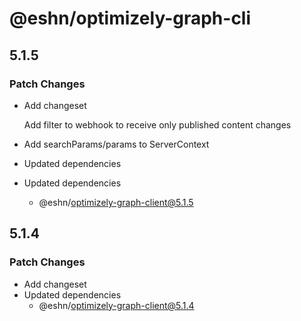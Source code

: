 # @eshn/optimizely-graph-cli

## 5.1.5

### Patch Changes

- Add changeset

  Add filter to webhook to receive only published content changes

- Add searchParams/params to ServerContext
- Updated dependencies
- Updated dependencies
  - @eshn/optimizely-graph-client@5.1.5

## 5.1.4

### Patch Changes

- Add changeset
- Updated dependencies
  - @eshn/optimizely-graph-client@5.1.4
